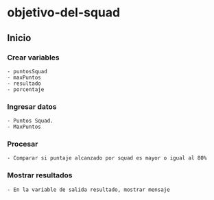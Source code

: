 # objetivo-del-squad
## Inicio
### Crear variables
    - puntosSquad
    - maxPuntos
    - resultado
    - porcentaje
### Ingresar datos
    - Puntos Squad. 
    - MaxPuntos    
### Procesar
    - Comparar si puntaje alcanzado por squad es mayor o igual al 80%
    
### Mostrar resultados
    - En la variable de salida resultado, mostrar mensaje